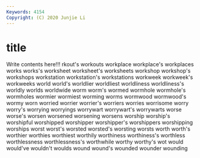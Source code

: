 ```yaml
---
Keywords: 4154
Copyright: (C) 2020 Junjie Li
---
```


# title

Write contents here!!!
rkout's
workouts 
workplace 
workplace's 
workplaces 
works 
works's 
worksheet 
worksheet's 
worksheets 
workshop
workshop's 
workshops 
workstation 
workstation's 
workstations 
workweek 
workweek's 
workweeks 
world 
world's
worldlier 
worldliest 
worldliness 
worldliness's 
worldly 
worlds 
worldwide 
worm 
worm's 
wormed
wormhole 
wormhole's 
wormholes 
wormier 
wormiest 
worming 
worms 
wormwood 
wormwood's 
wormy
worn 
worried 
worrier 
worrier's 
worriers 
worries 
worrisome 
worry 
worry's 
worrying
worryings 
worrywart 
worrywart's 
worrywarts 
worse 
worse's 
worsen 
worsened 
worsening 
worsens
worship 
worship's 
worshipful 
worshipped 
worshipper 
worshipper's 
worshippers 
worshipping 
worships 
worst
worst's 
worsted 
worsted's 
worsting 
worsts 
worth 
worth's 
worthier 
worthies 
worthiest
worthily 
worthiness 
worthiness's 
worthless 
worthlessness 
worthlessness's 
worthwhile 
worthy 
worthy's 
wot
would 
would've 
wouldn't 
woulds 
wound 
wound's 
wounded 
wounder 
wounding 
